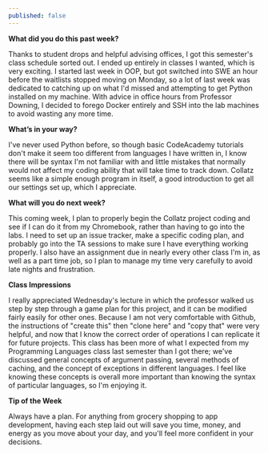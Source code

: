 ```yaml
---
published: false
---
```


**What did you do this past week?**

Thanks to student drops and helpful advising offices, I got this semester's class schedule sorted out. I ended up entirely in classes I wanted, which is very exciting. I started last week in OOP, but got switched into SWE an hour before the waitlists stopped moving on Monday, so a lot of last week was dedicated to catching up on what I'd missed and attempting to get Python installed on my machine. With advice in office hours from Professor Downing, I decided to forego Docker entirely and SSH into the lab machines to avoid wasting any more time. 

**What’s in your way?**

I've never used Python before, so though basic CodeAcademy tutorials don't make it seem too different from languages I have written in, I know there will be syntax I'm not familiar with and little mistakes that normally would not affect my coding ability that will take time to track down. Collatz seems like a simple enough program in itself, a good introduction to get all our settings set up, which I appreciate.

**What will you do next week?**

This coming week, I plan to properly begin the Collatz project coding and see if I can do it from my Chromebook, rather than having to go into the labs. I need to set up an issue tracker, make a specific coding plan, and probably go into the TA sessions to make sure I have everything working properly. I also have an assignment due in nearly every other class I'm in, as well as a part time job, so I plan to manage my time very carefully to avoid late nights and frustration. 

**Class Impressions**

I really appreciated Wednesday's lecture in which the professor walked us step by step through a game plan for this project, and it can be modified fairly easily for other ones. Because I am not very comfortable with Github, the instructions of "create this" then "clone here" and "copy that" were very helpful, and now that I know the correct order of operations I can replicate it for future projects. 
This class has been more of what I expected from my Programming Languages class last semester than I got there; we've discussed general concepts of argument passing, several methods of caching, and the concept of exceptions in different languages. I feel like knowing these concepts is overall more important than knowing the syntax of particular languages, so I'm enjoying it.

**Tip of the Week**

Always have a plan. For anything from grocery shopping to app development, having each step laid out will save you time, money, and energy as you move about your day, and you'll feel more confident in your decisions.



